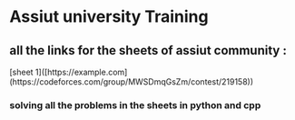 <h1>Assiut university Training</h1>

<h2> all the links for the sheets of assiut community : </h2>
[sheet 1]([https://example.com](https://codeforces.com/group/MWSDmqGsZm/contest/219158))

<h3>solving all the problems in the sheets in python and cpp</h3>



